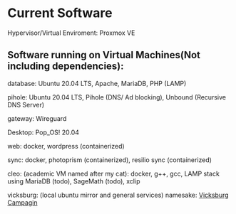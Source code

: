 # Current Software

Hypervisor/Virtual Enviroment: Proxmox VE

## Software running on Virtual Machines(Not including dependencies):

database: Ubuntu 20.04 LTS, Apache, MariaDB, PHP (LAMP)

pihole: Ubuntu 20.04 LTS, Pihole (DNS/ Ad blocking), Unbound (Recursive DNS Server)

gateway: Wireguard

Desktop: Pop_OS! 20.04

web: docker, wordpress (containerized)

sync: docker, photoprism (containerized), resilio sync (containerized)

cleo: (academic VM named after my cat): docker, g++, gcc, LAMP stack using MariaDB (todo), SageMath (todo), xclip

vicksburg: (local ubuntu mirror and general services)
  namesake: [Vicksburg Campagin](https://en.wikipedia.org/wiki/Vicksburg_campaign)



